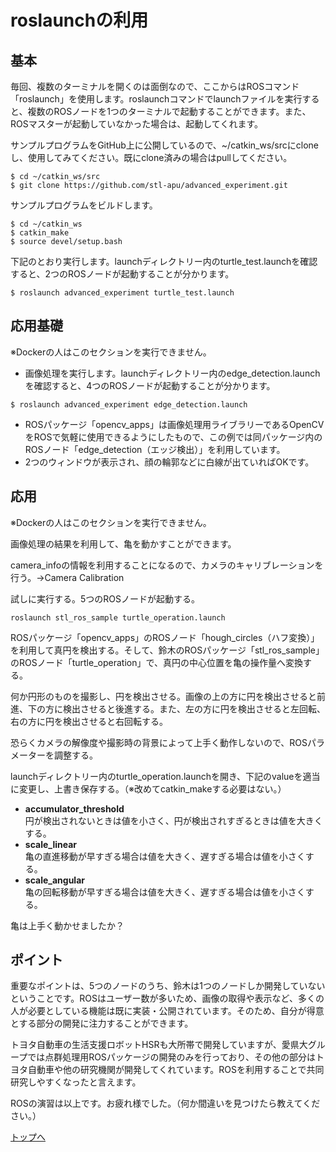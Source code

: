 # roslaunchの利用
## 基本
毎回、複数のターミナルを開くのは面倒なので、ここからはROSコマンド「roslaunch」を使用します。roslaunchコマンドでlaunchファイルを実行すると、複数のROSノードを1つのターミナルで起動することができます。また、ROSマスターが起動していなかった場合は、起動してくれます。

サンプルプログラムをGitHub上に公開しているので、~/catkin_ws/srcにcloneし、使用してみてください。既にclone済みの場合はpullしてください。
```
$ cd ~/catkin_ws/src
$ git clone https://github.com/stl-apu/advanced_experiment.git
```  
サンプルプログラムをビルドします。
```
$ cd ~/catkin_ws
$ catkin_make
$ source devel/setup.bash
```
下記のとおり実行します。launchディレクトリー内のturtle_test.launchを確認すると、2つのROSノードが起動することが分かります。
```
$ roslaunch advanced_experiment turtle_test.launch
```

## 応用基礎

※Dockerの人はこのセクションを実行できません。

- 画像処理を実行します。launchディレクトリー内のedge_detection.launchを確認すると、4つのROSノードが起動することが分かります。
```
$ roslaunch advanced_experiment edge_detection.launch
```
- ROSパッケージ「opencv_apps」は画像処理用ライブラリーであるOpenCVをROSで気軽に使用できるようにしたもので、この例では同パッケージ内のROSノード「edge_detection（エッジ検出）」を利用しています。
- 2つのウィンドウが表示され、顔の輪郭などに白線が出ていればOKです。


## 応用

※Dockerの人はこのセクションを実行できません。

画像処理の結果を利用して、亀を動かすことができます。

camera_infoの情報を利用することになるので、カメラのキャリブレーションを行う。→Camera Calibration

試しに実行する。5つのROSノードが起動する。  
```
roslaunch stl_ros_sample turtle_operation.launch
```  
ROSパッケージ「opencv_apps」のROSノード「hough_circles（ハフ変換）」を利用して真円を検出する。そして、鈴木のROSパッケージ「stl_ros_sample」のROSノード「turtle_operation」で、真円の中心位置を亀の操作量へ変換する。

何か円形のものを撮影し、円を検出させる。画像の上の方に円を検出させると前進、下の方に検出させると後進する。また、左の方に円を検出させると左回転、右の方に円を検出させると右回転する。

恐らくカメラの解像度や撮影時の背景によって上手く動作しないので、ROSパラメーターを調整する。

launchディレクトリー内のturtle_operation.launchを開き、下記のvalueを適当に変更し、上書き保存する。（※改めてcatkin_makeする必要はない。）

- **accumulator_threshold**  
円が検出されないときは値を小さく、円が検出されすぎるときは値を大きくする。  
- **scale_linear**  
亀の直進移動が早すぎる場合は値を大きく、遅すぎる場合は値を小さくする。  
- **scale_angular**  
亀の回転移動が早すぎる場合は値を大きく、遅すぎる場合は値を小さくする。

亀は上手く動かせましたか？

## ポイント
重要なポイントは、5つのノードのうち、鈴木は1つのノードしか開発していないということです。ROSはユーザー数が多いため、画像の取得や表示など、多くの人が必要としている機能は既に実装・公開されています。そのため、自分が得意とする部分の開発に注力することができます。

トヨタ自動車の生活支援ロボットHSRも大所帯で開発していますが、愛県大グループでは点群処理用ROSパッケージの開発のみを行っており、その他の部分はトヨタ自動車や他の研究機関が開発してくれています。ROSを利用することで共同研究しやすくなったと言えます。

ROSの演習は以上です。お疲れ様でした。（何か間違いを見つけたら教えてください。）

[トップへ](#)









